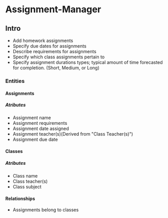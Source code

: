 # Assignment-Manager
## Intro
* Add homework assignments
* Specify due dates for assignments
* Describe requirements for assignments
* Specify which class assignments pertain to
* Specify assignment durations types; typical amount of time forecasted for completion. (Short, Medium, or Long)

### Entities

#### Assignments

##### Atributes
* Assignment name
* Assignment requirements
* Assignment date assigned
* Assignment teacher(s)(Derived from "Class Teacher(s)")
* Assignment due date

#### Classes

##### Atributes
* Class name
* Class teacher(s)
* Class subject



#### Relationships
* Assignments belong to classes
